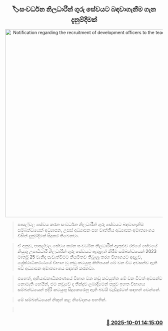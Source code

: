 <p align='center'><b><h2 align='center' title='Notification regarding the recruitment of development officers to the teaching service'>🏷සංවර්ධන නිලධාරීන් ගුරු සේවයට බඳවාගැනීම ගැන දැනුම්දීමක්</h2></b></p>
<p align='center'><img src='https://helakuru.sgp1.cdn.digitaloceanspaces.com/esana/images/lib/teachers[1].png' width='600' alt='Notification regarding the recruitment of development officers to the teaching service'></p>

> පාසල්වල සේවය කරන සංවර්ධන නිලධාරීන් ගුරු සේවයට බඳවාගැනීම සම්බන්ධයෙන් අධ්‍යාපන, උසස් අධ්‍යාපන සහ වෘත්තීය අධ්‍යාපන අමාත්‍යාංශය විසින් දැනුම්දීමක් සිදුකර තිබෙනවා.

> ඒ අනුව, පාසල්වල සේවය කරන සංවර්ධන නිලධාරීන් ඇතුළුව රජයේ සේවයේ නියුතු උපාධිධාරී නිලධාරීන් ගුරු සේවයට ඇතුළත් කිරීම සම්බන්ධයෙන් 2023 මාර්තු 25 වැනිදා පැවැත්වීමට නියමිතව තිබුණු තරග විභාගයට අදාළව, ශ්‍රේෂ්ඨාධිකරණයේ විභාග වූ නඩු කටයුතු කිහිපයක් මේ වන විට අවසන්ව ඇති බව අධ්‍යාපන අමාත්‍යාංශය සඳහන් කරනවා.

> එහෙත්, අභියාචනාධිකරණයේ විභාග වන නඩු කටයුත්ත මේ වන විටත් අවසන්ව නොමැති හෙයින්, එම නඩුවේ ද තීන්දුව ලබාදීමෙන් පසුව ඉහත විභාගය සම්බන්ධයෙන් ඉදිරි කටයුතු සිදුකෙරෙනු ඇති බවයි වැඩිදුරටත් සඳහන් වෙන්නේ.

> මේ සම්බන්ධයෙන් නිකුත් කළ නිවේදනය පහතින්.

>  



<h3 align='right'><a href='https://www.helakuru.lk/esana/p/114142/'>📅 2025-10-01 14:15:00</a></h3>
